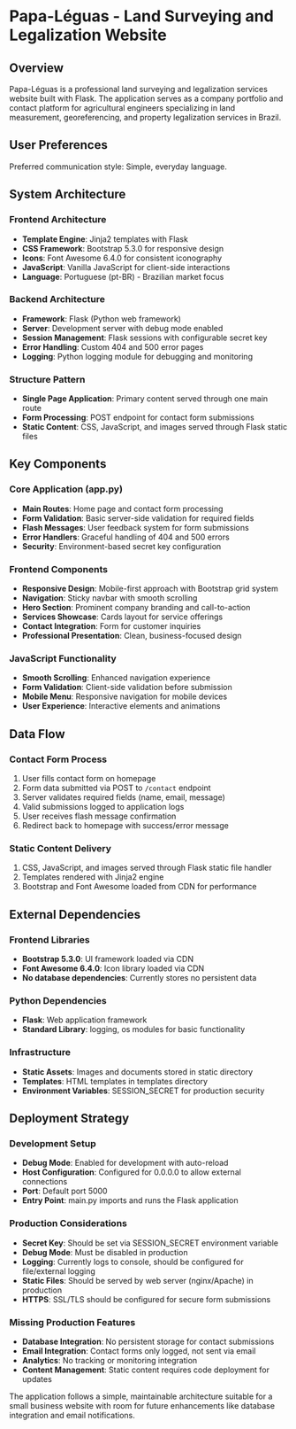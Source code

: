 # Papa-Léguas - Land Surveying and Legalization Website

## Overview

Papa-Léguas is a professional land surveying and legalization services website built with Flask. The application serves as a company portfolio and contact platform for agricultural engineers specializing in land measurement, georeferencing, and property legalization services in Brazil.

## User Preferences

Preferred communication style: Simple, everyday language.

## System Architecture

### Frontend Architecture
- **Template Engine**: Jinja2 templates with Flask
- **CSS Framework**: Bootstrap 5.3.0 for responsive design
- **Icons**: Font Awesome 6.4.0 for consistent iconography
- **JavaScript**: Vanilla JavaScript for client-side interactions
- **Language**: Portuguese (pt-BR) - Brazilian market focus

### Backend Architecture
- **Framework**: Flask (Python web framework)
- **Server**: Development server with debug mode enabled
- **Session Management**: Flask sessions with configurable secret key
- **Error Handling**: Custom 404 and 500 error pages
- **Logging**: Python logging module for debugging and monitoring

### Structure Pattern
- **Single Page Application**: Primary content served through one main route
- **Form Processing**: POST endpoint for contact form submissions
- **Static Content**: CSS, JavaScript, and images served through Flask static files

## Key Components

### Core Application (app.py)
- **Main Routes**: Home page and contact form processing
- **Form Validation**: Basic server-side validation for required fields
- **Flash Messages**: User feedback system for form submissions
- **Error Handlers**: Graceful handling of 404 and 500 errors
- **Security**: Environment-based secret key configuration

### Frontend Components
- **Responsive Design**: Mobile-first approach with Bootstrap grid system
- **Navigation**: Sticky navbar with smooth scrolling
- **Hero Section**: Prominent company branding and call-to-action
- **Services Showcase**: Cards layout for service offerings
- **Contact Integration**: Form for customer inquiries
- **Professional Presentation**: Clean, business-focused design

### JavaScript Functionality
- **Smooth Scrolling**: Enhanced navigation experience
- **Form Validation**: Client-side validation before submission
- **Mobile Menu**: Responsive navigation for mobile devices
- **User Experience**: Interactive elements and animations

## Data Flow

### Contact Form Process
1. User fills contact form on homepage
2. Form data submitted via POST to `/contact` endpoint
3. Server validates required fields (name, email, message)
4. Valid submissions logged to application logs
5. User receives flash message confirmation
6. Redirect back to homepage with success/error message

### Static Content Delivery
1. CSS, JavaScript, and images served through Flask static file handler
2. Templates rendered with Jinja2 engine
3. Bootstrap and Font Awesome loaded from CDN for performance

## External Dependencies

### Frontend Libraries
- **Bootstrap 5.3.0**: UI framework loaded via CDN
- **Font Awesome 6.4.0**: Icon library loaded via CDN
- **No database dependencies**: Currently stores no persistent data

### Python Dependencies
- **Flask**: Web application framework
- **Standard Library**: logging, os modules for basic functionality

### Infrastructure
- **Static Assets**: Images and documents stored in static directory
- **Templates**: HTML templates in templates directory
- **Environment Variables**: SESSION_SECRET for production security

## Deployment Strategy

### Development Setup
- **Debug Mode**: Enabled for development with auto-reload
- **Host Configuration**: Configured for 0.0.0.0 to allow external connections
- **Port**: Default port 5000
- **Entry Point**: main.py imports and runs the Flask application

### Production Considerations
- **Secret Key**: Should be set via SESSION_SECRET environment variable
- **Debug Mode**: Must be disabled in production
- **Logging**: Currently logs to console, should be configured for file/external logging
- **Static Files**: Should be served by web server (nginx/Apache) in production
- **HTTPS**: SSL/TLS should be configured for secure form submissions

### Missing Production Features
- **Database Integration**: No persistent storage for contact submissions
- **Email Integration**: Contact forms only logged, not sent via email
- **Analytics**: No tracking or monitoring integration
- **Content Management**: Static content requires code deployment for updates

The application follows a simple, maintainable architecture suitable for a small business website with room for future enhancements like database integration and email notifications.